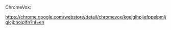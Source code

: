 ChromeVox:

<https://chrome.google.com/webstore/detail/chromevox/kgejglhpjiefppelpmljglcjbhoiplfn?hl=en>